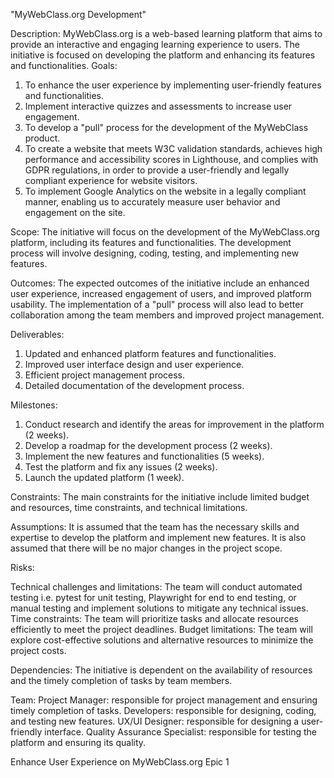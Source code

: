 "MyWebClass.org Development" 

Description: MyWebClass.org is a web-based learning platform that aims to provide an interactive and engaging learning experience to users. The initiative is focused on developing the platform and enhancing its features and functionalities.
Goals:
1. To enhance the user experience by implementing user-friendly features and functionalities.
2. Implement interactive quizzes and assessments to increase user engagement.
3. To develop a "pull" process for the development of the MyWebClass product. 
4. To create a website that meets W3C validation standards, achieves high performance and accessibility scores in Lighthouse, and complies with GDPR regulations, in order to provide a user-friendly and legally compliant experience for website visitors.
5. To implement Google Analytics on the website in a legally compliant manner, enabling us to accurately measure user behavior and engagement on the site.

Scope: The initiative will focus on the development of the MyWebClass.org platform, including its features and functionalities. The development process will involve designing, coding, testing, and implementing new features.


Outcomes: The expected outcomes of the initiative include an enhanced user experience, increased engagement of users, and improved platform usability. The implementation of a "pull" process will also lead to better collaboration among the team members and improved project management.


Deliverables: 
1. Updated and enhanced platform features and functionalities.
2. Improved user interface design and user experience.
3. Efficient project management process.
4. Detailed documentation of the development process.

Milestones: 
1. Conduct research and identify the areas for improvement in the platform (2 weeks).
2. Develop a roadmap for the development process (2 weeks).
3. Implement the new features and functionalities (5 weeks).
4. Test the platform and fix any issues (2 weeks).
5. Launch the updated platform (1 week).


Constraints: The main constraints for the initiative include limited budget and resources, time constraints, and technical limitations.


Assumptions: It is assumed that the team has the necessary skills and expertise to develop the platform and implement new features. It is also assumed that there will be no major changes in the project scope.


Risks: 

Technical challenges and limitations: The team will conduct automated testing i.e. pytest for unit testing, Playwright for end to end testing, or manual  testing and implement solutions to mitigate any technical issues.
Time constraints: The team will prioritize tasks and allocate resources efficiently to meet the project deadlines.
Budget limitations: The team will explore cost-effective solutions and alternative resources to minimize the project costs.


Dependencies: The initiative is dependent on the availability of resources and the timely completion of tasks by team members.

Team: 
Project Manager: responsible for project management and ensuring timely completion of tasks.
Developers: responsible for designing, coding, and testing new features.
UX/UI Designer: responsible for designing a user-friendly interface.
Quality Assurance Specialist: responsible for testing the platform and ensuring its quality.


Enhance User Experience on MyWebClass.org
Epic 1